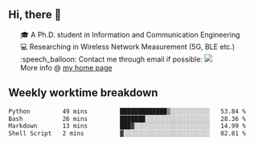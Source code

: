 <h2 > Hi, there 👋 </h3>

<div >
 <ul>
 🎓 A Ph.D. student in Information and Communication Engineering <br>
 💻 Researching in Wireless Network Measurement (5G, BLE etc.)<br>
 :speech_balloon: Contact me through email if possible: <a href="mailto:ethanjia@sjtu.edu.cn"><img src="https://img.shields.io/badge/-ethanjia@sjtu.edu.cn-c14438?style=plastic&logo=Gmail&logoColor=white&link=mailto:mailto:ethanjia@sjtu.edu.cn"></a> <br>
  More info @ <a href="https://haifengjia.github.io">my home page</a>
 </ul>
</div>

<h2 >
Weekly worktime breakdown
</h1>


<!--START_SECTION:waka-->

```txt
Python         49 mins         █████████████▒░░░░░░░░░░░   53.84 %
Bash           26 mins         ███████░░░░░░░░░░░░░░░░░░   28.36 %
Markdown       13 mins         ███▓░░░░░░░░░░░░░░░░░░░░░   14.99 %
Shell Script   2 mins          ▓░░░░░░░░░░░░░░░░░░░░░░░░   02.81 %
```

<!--END_SECTION:waka-->


